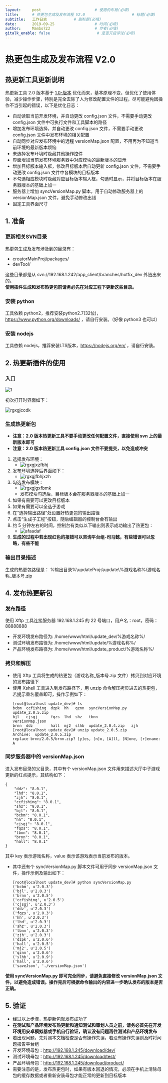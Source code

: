 ```yaml
---
layout:     post                        # 使用的布局(必填)
title:      # 热更包生成及发布流程 V2.0                     # 标题(必填)
subtitle:   工作日志            # 副标题(必填)
date:       2019-09-25                  # 时间(必填)
author:     Mambo723                    # 作者(必填)
gitalk_enable: false                     # 是否开启评论(必填)
---
```

# 热更包生成及发布流程 V2.0
## 热更新工具更新说明

热更新工具 2.0 版本基于 [1.0-版本](热更包生成及发布流程-V1.0) 优化而来，基本原理不变，但优化了使用体验，减少操作步骤，特别是完全去除了人为修改配置文件的过程，尽可能避免因操作不当引起的错误，以下是优化日志：

* 自动读取当前开发环境，并自动更改 config.json 文件，不需要手动更改 config.json 文件中可执行文件和工具脚本的路径
* 增加发布环境选择，并自动更改 config.json 文件，不需要手动更改 config.json 文件中发布环境的相关配置
* 自动同步对应发布环境中的远程 versionMap.json 配置，不用再为不知道当前环境的最新版本烦恼
* 未选择发布环境时隐藏其他操作控件
* 界面增加当前发布环境服务器中对应模块的最新版本的显示
* 增加目标版本输入框，修改目标版本后自动更新 config.json 文件，不需要手动更改 config.json 文件中各模块的目标版本
* 不勾选相应模块时隐藏对应目标版本输入框，勾选时显示，并将目标版本在服务器版本的基础上加一
* 服务器上增加 syncVersionMap.py 脚本，用于自动修改服务器上的 versionMap.json 文件，避免手动修改出错
* 固定工具界面尺寸

## 1.  准备
### 更新相关SVN目录
热更包生成及发布涉及到的目录有：
*  creatorMainProj/packages/
*  devTool/

这些目录都是从 svn://192.168.1.242/app_client/branches/hotfix_dev 外链出来的。  
**使用插件生成和发布热更包前请务必先在对应工程下更新这些目录。**

### 安装 python
工具依赖 python2，推荐安装python2.7(32位)，https://www.python.org/downloads/ ，请自行安装。（好像 python3 也可以）

### 安装 nodejs
工具依赖 nodejs，推荐安装LTS版本，https://nodejs.org/en/ ，请自行安装。

## 2.  热更新插件的使用
### 入口
![1](uploads/c1b6fd3130c61a65a37015435f054fd1/1.png)

初次打开时界面如下：

![rgxgjccdk](uploads/98d6dd4be971a75562c6666e2eeaaafb/rgxgjccdk.png)

### 生成热更新包
* **注意：2.0 版本热更新工具不要手动更改任何配置文件，直接使用 svn 上的最新版本即可**
* **注意：2.0 版本热更新工具 config.json 文件不要提交，以免造成冲突**
1. 选择发布环境：
    * ![rgxgjxzfbhj](uploads/b68e8d9b5977cbe04ceb5d11256fc69d/rgxgjxzfbhj.png)
2. 发布环境选择后界面如下：
    * ![rgxgjfbhjxzh](uploads/450adb98eddb4e2d6bfa5143fb6f74d2/rgxgjfbhjxzh.png)
3. 勾选发布模块：
    * ![rgxgjgxfbmk](uploads/c0313237132e624e7c2ede749d7be4f0/rgxgjgxfbmk.png)
    * 发布模块勾选后，目标版本会在服务器版本的基础上加一
4. 如果有需要可以更改目标版本
5. 如果有需要可以全选子游戏
6. 在“选择输出路径”处设置好热更包的输出路径
7. 点击“生成子工程”按钮，随后编辑器的控制台会有输出
8. 约 5 分钟左右的时间，控制台有类似以下输出则表示成功输出了热更包：
    * ![afaadaf](uploads/e08e412f760bbd334097458af932b450/afaadaf.png)
9. **生成的过程中若出现红色的报错可以咨询平台组-司马懿，有些错误可以忽略，有些不能**

### 输出目录描述
生成的热更包路径是： %输出目录%\updateProjs\update\\%游戏名称%\游戏名称_版本号.zip 

## 4. 发布热更新包
### 发布路径
使用 Xftp 工具连接服务器 192.168.1.245 的 22 号端口，用户名：root，密码：88888888 
*  开发环境发布路径为: /home/www/html/update_dev/%游戏名称%/  
*  测试环境发布路径为: /home/www/html/update/%游戏名称%/  
*  产品环境发布路径为: /home/www/html/update_product/%游戏名称%/  
### 拷贝和解压

* 使用 Xftp 工具将生成的热更包（游戏名称_版本号.zip 文件）拷贝到对应环境的发布路径下
* 使用 Xshell 工具进入到发布路径下，用 unzip 命令解压拷贝进去的热更包，若提示重名覆盖即可，操作示例如下：
    ```
    [root@localhost update_dev]# ls
    bcbm  ccfishing  dzpk  hh   qznn  syncVersionMap.py  update_2.0.5.zip
    bjl   cjsgj      fqzs  lhd  shz   tbnn               versionMap.json
    brnn  ddz        hall  mj2  slhb  update_2.0.4.zip   zjh
    [root@localhost update_dev]# unzip update_2.0.5.zip 
    Archive:  update_2.0.5.zip
    replace brnn/2.0.5/brnn.zip? [y]es, [n]o, [A]ll, [N]one, [r]ename: A
    ```

### 同步服务器中的 versionMap.json 
进入发布目录的父目录，其中有个 versionMap.json 文件用来描述大厅中子游戏更新的红点提示，其结构如下：
```
{
    "ddz": "8.0.1",  
    "lhd": "8.0.1",  
    "zjh": "8.0.1",  
    "ccfishing": "8.0.1",  
    "shz": "8.0.1",  
    "bjl": "8.0.1",  
    "bcbm": "8.0.1",  
    "hh": "8.0.1",  
    "cjsgj": "8.0.1",  
    "fqzs": "8.0.1",  
    "tbnn": "8.0.1",  
    "brnn": "8.0.1",  
    "hall": "8.0.1"  
}
```
其中 key 表示游戏名称，value 表示该游戏表示当前发布的版本。
* 其中还有个 syncVersionMap.py 脚本文件可用于同步 versionMap.json 文件，操作示例及输出如下：
    ```
    [root@localhost update_dev]# python syncVersionMap.py 
    ('bcbm', u'2.0.3')
    ('bjl', u'2.0.3')
    ('brnn', u'2.0.5')
    ('ccfishing', u'2.0.5')
    ('cjsgj', u'2.0.3')
    ('ddz', u'2.0.3')
    ('fqzs', u'2.0.3')
    ('hh', u'2.0.3')
    ('lhd', u'2.0.3')
    ('shz', u'2.0.3')
    ('tbnn', u'2.0.3')
    ('zjh', u'2.0.3')
    ('dzpk', u'2.0.6')
    ('hall', u'2.0.5')
    ('mj2', u'2.0.5')
    ('qznn', u'2.0.6')
    ('slhb', u'2.0.9')
    ('hall', u'2.0.6')
    ('saveJson', './versionMap.json')
    ```
**使用 syncVersionMap.py 即可完全同步，请避免直接修改 versionMap.json 文件，以避免造成错误。操作完后可根据命令输出的内容进一步确认发布的版本是否正确。**

## 5. 验证
* 经过以上步骤，热更新包就发布成功了
* **在测试和产品环境发布热更新和通知测试和策划人员之前，请务必首先在开发环境用安卓模拟器或手机自行验证，确认没有问题再往测试和产品环境发布**
* 若出现问题，先对照本文档检查是否有操作失误，若没有操作失误则及时将问题报告平台组
* 开发环境母包：http://192.168.1.245/download/dev/
* 测试环境母包：http://192.168.1.245/download/test/
* 产品环境母包：http://192.168.1.245/download/product/
* 需要注意的是，发布热更包时，如果有版本回退的情况，必须在手机上清除母包的缓存数据或者重新安装母包才能正常的更新到目标版本